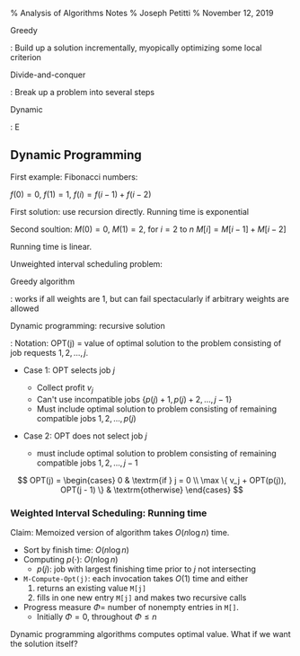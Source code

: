 % Analysis of Algorithms Notes
% Joseph Petitti
% November 12, 2019

Greedy

: Build up a solution incrementally, myopically optimizing some local criterion

Divide-and-conquer

: Break up a problem into several steps

Dynamic

: E

## Dynamic Programming

First example: Fibonacci numbers:

$f(0) = 0$, $f(1)=1$, $f(i) = f(i - 1) + f(i - 2)$

First solution: use recursion directly. Running time is exponential

Second soultion: $M(0) = 0$, $M(1) = 2$, for $i=2$ to $n$ $M[i] = M[i - 1] +
M[i - 2]$

Running time is linear.

Unweighted interval scheduling problem:

Greedy algorithm

: works if all weights are 1, but can fail spectacularly if arbitrary weights
are allowed

Dynamic programming: recursive solution

: Notation: OPT(j) = value of optimal solution to the problem consisting of job
requests $1, 2, \dots, j$.

  - Case 1: OPT selects job $j$
    - Collect profit $v_j$
    - Can't use incompatible jobs $\{ p(j) + 1, p(j) + 2, \dots, j - 1 \}$
    - Must include optimal solution to problem consisting of remaining
      compatible jobs $1, 2, \dots, p(j)$

  - Case 2: OPT does not select job $j$
    - must include optimal solution to problem consisting of remaining
      compatible jobs $1, 2, \dots, j - 1$

$$
OPT(j) = 
\begin{cases}
    0 & \textrm{if } j = 0 \\
    \max \{ v_j + OPT(p(j)), OPT(j - 1) \} &  \textrm{otherwise}
\end{cases}
$$

### Weighted Interval Scheduling: Running time

Claim: Memoized version of algorithm takes $O(n \log n)$ time.

  - Sort by finish time: $O(n \log n)$
  - Computing $p( \cdot )$: $O(n \log n)$
    - $p(j)$: job with largest finishing time prior to $j$ not intersecting
  - `M-Compute-Opt(j)`: each invocation takes $O(1)$ time and either 
    1. returns an existing value `M[j]`
    2. fills in one new entry `M[j]` and makes two recursive calls
  - Progress measure $\Phi =$ number of nonempty entries in `M[]`.
    - Initially $\Phi = 0$, throughout $\Phi \le n$

Dynamic programming algorithms computes optimal value. What if we want the
solution itself?

